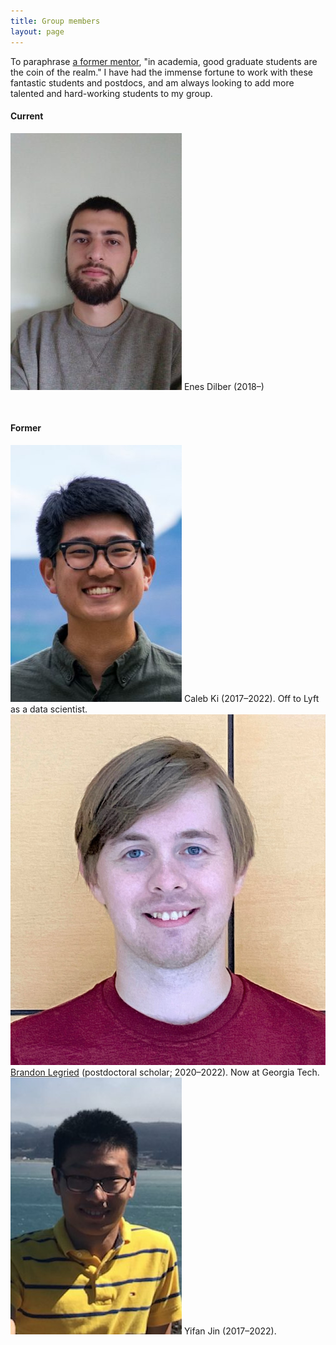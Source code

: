 ```yaml
---
title: Group members
layout: page
---
```

To paraphrase [a former mentor](https://en.wikipedia.org/wiki/David_Patterson_(computer_scientist)), "in academia, good graduate students are the coin of the realm." I have had the immense fortune to work with these fantastic students and postdocs, and am always looking to add more talented and hard-working students to my group.

#### Current

<div class="groupmember" style="padding: 0 0 30px 0;">
<img src="assets/img/enes.jpg">
Enes Dilber (2018–)
</div>

#### Former

<div class="groupmember" style="padding: 0; ">
<img src="assets/img/caleb.jpg">
Caleb Ki (2017–2022). Off to Lyft as a data scientist.
</div>

<div class="groupmember">
<img src="assets/img/brandon.jpg">
<a href="https://sites.google.com/umich.edu/blegried/home">Brandon Legried</a> (postdoctoral scholar; 2020–2022). Now at Georgia Tech.
</div>

<div class="groupmember">
<img src="assets/img/yifan.jpg">
Yifan Jin (2017–2022).
</div>

